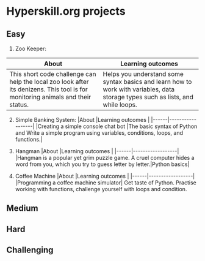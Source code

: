# Hyperskill.org projects

## Easy

1. Zoo Keeper:

|About |Learning outcomes |
|------|------------------|
|This short code challenge can help the local zoo look after its denizens. This tool is for monitoring animals and their status.|Helps you understand some syntax basics and learn how to work with variables, data storage types such as lists, and while loops.|

2. Simple Banking System:
|About |Learning outcomes |
|------|------------------|
|Creating a simple console chat bot |The basic syntax of Python and Write a simple program using variables, conditions, loops, and functions.|


3. Hangman
|About |Learning outcomes |
|------|------------------|
|Hangman is a popular yet grim puzzle game. A cruel computer hides a word from you, which you try to guess letter by letter.|Python basics|

4. Coffee Machine
|About |Learning outcomes |
|------|------------------|
|Programming a coffee machine simulator| Get taste of Python. Practise working with functions, challenge yourself with loops and condition.

## Medium


## Hard


## Challenging


